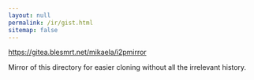 ```yaml
---
layout: null
permalink: /ir/gist.html
sitemap: false
---
```


https://gitea.blesmrt.net/mikaela/i2pmirror

Mirror of this directory for easier cloning without all the irrelevant
history.
